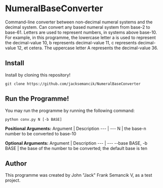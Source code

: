 # NumeralBaseConverter
Command-line converter between non-decimal numeral systems and the decimal system. Can convert any based numeral system from base-2 to base-61. Letters are used to represent numbers, in systems above base-10. For example, in this programme, the lowercase letter a is used to represent the decimal-value 10, b represents decimal-value 11, c represents decimal-value 12, et cetera. The uppercase letter A represents the decimal-value 36.

## Install
Install by cloning this repository!
```
git clone https://github.com/jacksemancik/NumeralBaseConverter
```

## Run the Programme!
You may run the programme by running the following command:
```
python conv.py N [-b BASE]
```
**Positional Arguments:**
Argument | Description
--- | ---
N | the base-n number to be converted to base-10

**Optional Arguments:**
Argument | Description
--- | ---
--base BASE, -b BASE | the base of the number to be converted; the default base is ten

## Author
This programme was created by John "Jack" Frank Semancik V, as a test project.
